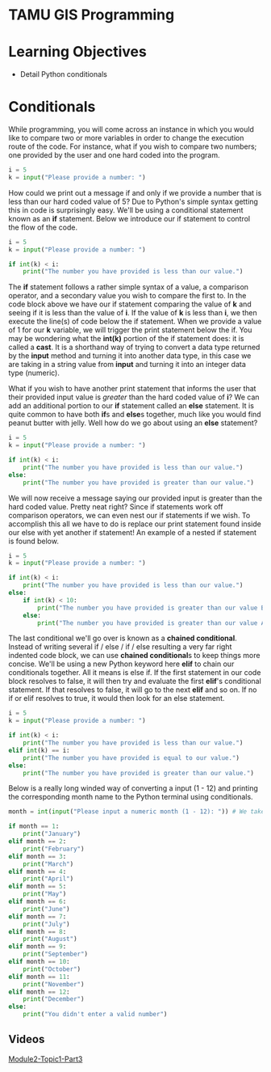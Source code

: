 # TAMU GIS Programming
# Learning Objectives
- Detail Python conditionals
# Conditionals
While programming, you will come across an instance in which you would like to compare two or more variables in order to change the execution route of the code. For instance, what if you wish to compare two numbers; one provided by the user and one hard coded into the program. 
>
```python
i = 5
k = input("Please provide a number: ")
```
>
How could we print out a message if and only if we provide a number that is less than our hard coded value of 5? Due to Python's simple syntax getting this in code is surprisingly easy. We'll be using a conditional statement known as an **if** statement. Below we introduce our if statement to control the flow of the code. 
>
```python
i = 5
k = input("Please provide a number: ")

if int(k) < i:
    print("The number you have provided is less than our value.")
```
>
The **if** statement follows a rather simple syntax of a value, a comparison operator, and a secondary value you wish to compare the first to. In the code block above we have our if statement comparing the value of **k** and seeing if it is less than the value of **i**. If the value of **k** is less than **i**, we then execute the line(s) of code below the if statement. When we provide a value of 1 for our **k** variable, we will trigger the print statement below the if. You may be wondering what the **int(k)** portion of the if statement does: it is called a **cast**. It is a shorthand way of trying to convert a data type returned by the **input** method and turning it into another data type, in this case we are taking in a string value from **input** and turning it into an integer data type (numeric).
>
What if you wish to have another print statement that informs the user that their provided input value is *greater* than the hard coded value of **i**? We can add an additional portion to our **if** statement called an **else** statement. It is quite common to have both **if**s and **else**s together, much like you would find peanut butter with jelly. Well how do we go about using an **else** statement?
>
```python
i = 5
k = input("Please provide a number: ")

if int(k) < i:
    print("The number you have provided is less than our value.")
else:
    print("The number you have provided is greater than our value.")
```
>
We will now receive a message saying our provided input is greater than the hard coded value. Pretty neat right? Since if statements work off comparison operators, we can even nest our if statements if we wish. To accomplish this all we have to do is replace our print statement found inside our else with yet another if statement! An example of a nested if statement is found below.
>
```python
i = 5
k = input("Please provide a number: ")

if int(k) < i:
    print("The number you have provided is less than our value.")
else:
    if int(k) < 10:
        print("The number you have provided is greater than our value BUT less than 10.")
    else:
        print("The number you have provided is greater than our value AND greater than or equal to 10.")
```
>
The last conditional we'll go over is known as a **chained conditional**. Instead of writing several if / else / if / else resulting a very far right indented code block, we can use **chained conditional**s to keep things more concise. We'll be using a new Python keyword here **elif** to chain our conditionals together. All it means is else if. If the first statement in our code block resolves to false, it will then try and evaluate the first **elif**'s conditional statement. If that resolves to false, it will go to the next **elif** and so on. If no if or elif resolves to true, it would then look for an else statement.
>
```python
i = 5
k = input("Please provide a number: ")

if int(k) < i:
    print("The number you have provided is less than our value.")
elif int(k) == i:
    print("The number you have provided is equal to our value.")
else:
    print("The number you have provided is greater than our value.")
```
>
Below is a really long winded way of converting a input (1 - 12) and printing the corresponding month name to the Python terminal using conditionals.
>
```python
month = int(input("Please input a numeric month (1 - 12): ")) # We take care to cast our input into a numeric so we can compare it

if month == 1:
    print("January")
elif month == 2:
    print("February")
elif month == 3:
    print("March")
elif month == 4:
    print("April")
elif month == 5:
    print("May")
elif month == 6:
    print("June")
elif month == 7:
    print("July")
elif month == 8:
    print("August")
elif month == 9:
    print("September")
elif month == 10:
    print("October")
elif month == 11:
    print("November")
elif month == 12:
    print("December")
else:
    print("You didn't enter a valid number")
```
>

## Videos
[Module2-Topic1-Part3](https://youtu.be/dTGnHZz6Kd0)
